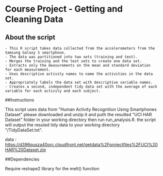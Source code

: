 Course Project - Getting and Cleaning Data
=================

## About the script


	- This R script takes data collected from the accelerometers from the Samsung Galaxy S smartphone.
	- The data was partitioned into two sets (training and test).
	- Merges the training and the test sets to create one data set.
	- Extracts only the measurements on the mean and standard deviation for each measurement. 
	- Uses descriptive activity names to name the activities in the data set.
	- Appropriately labels the data set with descriptive variable names. 
	- Creates a second, independent tidy data set with the average of each variable for each activity and each subject.


##Instructions


This script uses data from "Human Activity Recognition Using Smartphones Dataset" 
please downloaded and unzip it and puth the resulted "UCI HAR Dataset" folder in your working directory 
then run run_analysis.R.
the script will output the resuled tidy data to your working directory "/TidyDataSet.txt".


data : https://d396qusza40orc.cloudfront.net/getdata%2Fprojectfiles%2FUCI%20HAR%20Dataset.zip


##Dependencies


Require reshape2 library for the melt() function